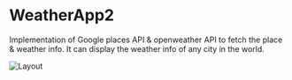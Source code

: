 # WeatherApp2

Implementation of Google places API & openweather API to fetch the place & weather info. It can display the weather info of any city in the world.

![Layout](https://github.com/Md-Mudassir/WeatherAppV2/blob/master/css/weatehr.JPG)
